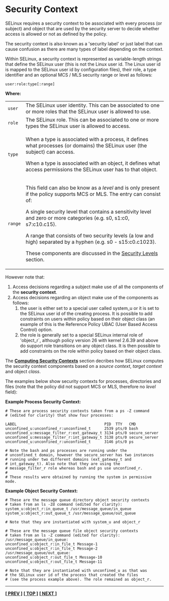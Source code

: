 # Security Context

SELinux requires a security context to be associated with every process
(or subject) and object that are used by the security server to decide
whether access is allowed or not as defined by the policy.

The security context is also known as a 'security label' or just label
that can cause confusion as there are many types of label depending on
the context.

Within SELinux, a security context is represented as variable-length
strings that define the SELinux user (this is not the Linux user id. The
Linux user id is mapped to the SELinux user id by configuration files),
their role, a type identifier and an optional MCS / MLS security range or
level as follows:

```
user:role:type[:range]
```

**Where:**

<table>
<tbody>
<tr>
<td><code>user</code></td>
<td>The SELinux user identity. This can be associated to one or more roles that the SELinux user is allowed to use.</td>
</tr>
<tr>
<td><code>role</code></td>
<td>The SELinux role. This can be associated to one or more types the SELinux user is allowed to access.</td>
</tr>
<tr>
<td><code>type</code></td>
<td><p>When a type is associated with a process, it defines what processes (or domains) the SELinux user (the subject) can access.</p>
<p>When a type is associated with an object, it defines what access permissions the SELinux user has to that object.</p></td>
</tr>
<tr>
<td><code>range</code></td>
<td><p>This field can also be know as a <em>level</em> and is only present if the policy supports MCS or MLS. The entry can consist of:
<p>A single security level that contains a sensitivity level and zero or more categories (e.g. s0, s1:c0, s7:c10.c15).</p>
<p>A range that consists of two security levels (a low and high) separated by a hyphen (e.g. s0 - s15:c0.c1023).</p>
<p>These components are discussed in the <a href="mls_mcs.md#security-levels">Security Levels</a> section.</p></td>
</tr>
</tbody>
</table>

However note that:

1.  Access decisions regarding a subject make use of all the components
    of the **security context**.
2.  Access decisions regarding an object make use of the components as
    follows:
    1.  the user is either set to a special user called system_u or it
        is set to the SELinux user id of the creating process. It is
        possible to add constraints on users within policy based on
        their object class (an example of this is the Reference Policy
        UBAC (User Based Access Control) option.
    2.  the role is generally set to a special SELinux internal role of
        'object_r`, although policy version 26 with kernel 2.6.39 and
        above do support role transitions on any object class. It is
        then possible to add constraints on the role within policy
        based on their object class.

The [**Computing Security Contexts**](computing_security_contexts.md#computing-security-contexts)
section decribes how SELinux computes the security context components based
on a *source context*, *target context* and object *class*.

The examples below show security contexts for processes, directories and files
(note that the policy did not support MCS or MLS, therefore no *level* field):

**Example Process Security Context:**

```
# These are process security contexts taken from a ps -Z command
# (edited for clarity) that show four processes:

LABEL                                       PID  TTY   CMD
unconfined_u:unconfined_r:unconfined_t      2539 pts/0 bash
unconfined_u:message_filter_r:ext_gateway_t 3134 pts/0 secure_server
unconfined_u:message_filter_r:int_gateway_t 3138 pts/0 secure_server
unconfined_u:unconfined_r:unconfined_t      3146 pts/0 ps

# Note the bash and ps processes are running under the
# unconfined_t domain, however the secure_server has two instances
# running under two different domains (ext_gateway_t and
# int_gateway_t). Also note that they are using the
# message_filter_r role whereas bash and ps use unconfined_r.
#
# These results were obtained by running the system in permissive mode.
```

**Example Object Security Context:**

```
# These are the message queue directory object security contexts
# taken from an ls -Zd command (edited for clarity):
system_u:object_r:in_queue_t /usr/message_queue/in_queue
system_u:object_r:out_queue_t /usr/message_queue/out_queue

# Note that they are instantiated with system_u and object_r
```

```
# These are the message queue file object security contexts
# taken from an ls -Z command (edited for clarity):
/usr/message_queue/in_queue:
unconfined_u:object_r:in_file_t Message-1
unconfined_u:object_r:in_file_t Message-2
/usr/message_queue/out_queue:
unconfined_u:object_r:out_file_t Message-10
unconfined_u:object_r:out_file_t Message-11

# Note that they are instantiated with unconfined_u as that was
# the SELinux user id of the process that created the files
# (see the process example above). The role remained as object_r.
```

<!-- %CUTHERE% -->

---
**[[ PREV ]](type_enforcement.md)** **[[ TOP ]](#)** **[[ NEXT ]](subjects.md)**
